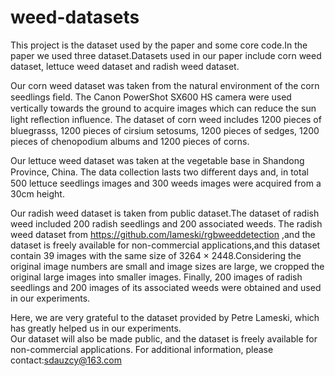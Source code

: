 # weed-datasets
   This project is the dataset used by the paper and some core code.In the paper we used three dataset.Datasets used in our paper include corn weed dataset, lettuce weed dataset and radish weed dataset.  
   
   Our corn weed dataset was taken from the natural environment of the corn seedlings ﬁeld. The Canon PowerShot SX600 HS camera were used vertically towards the ground to acquire images which can reduce the sun light reﬂection inﬂuence. The dataset of corn weed includes 1200 pieces of bluegrasss, 1200 pieces of cirsium setosums, 1200 pieces of sedges, 1200 pieces of chenopodium albums and 1200 pieces of corns.  
   
Our lettuce weed dataset was taken at the vegetable base in Shandong Province, China. The data collection lasts two diﬀerent days and, in total 500 lettuce seedlings images and 300 weeds images were acquired from a 30cm height.  

Our radish weed dataset is taken from public dataset.The dataset of radish weed included 200 radish seedlings and 200 associated weeds. The radish weed dataset from https://github.com/lameski/rgbweeddetection ,and the dataset is freely available for non-commercial applications,and this dataset contain 39 images with the same size of 3264 × 2448.Considering the original image numbers are small and image sizes are large, we cropped the original large images into smaller images. Finally, 200 images of radish seedlings and 200 images of its associated weeds were obtained and used in our experiments.  

Here, we are very grateful to the dataset provided by Petre Lameski, which has greatly helped us in our experiments.  
Our dataset will also be made public, and the dataset is freely available for non-commercial applications. For additional information, please contact:sdauzcy@163.com

